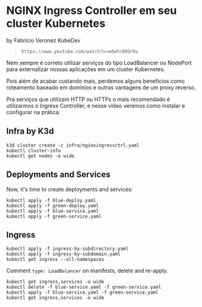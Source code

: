 # NGINX Ingress Controller em seu cluster Kubernetes

by Fabrício Veronez KubeDev

> `https://www.youtube.com/watch?v=mdwYc08Qr0s`

Nem sempre é correto utilizar serviços do tipo LoadBalancer ou NodePort para externalizar nossas aplicações em um cluster Kubernetes.

Pois além de acabar custando mais, perdemos alguns benefícios como roteamento baseado em domínios e outras vantagens de um proxy reverso.

Pra serviços que utilizam HTTP ou HTTPs o mais recomendado é utilizarmos o Ingress Controller, e nesse vídeo veremos como instalar e configurar na prática.

## Infra by K3d

```Shell
k3d cluster create -c infra/nginxingressctrl.yaml
kubectl cluster-info 
kubectl get nodes -o wide
```

## Deployments and Services

Now, it's time to create deployments and services:

```Shell
kubectl apply -f blue-deploy.yaml 
kubectl apply -f green-deploy.yaml 
kubectl apply -f blue-service.yaml 
kubectl apply -f green-service.yaml 
```

## Ingress

```Shell
kubectl apply -f ingress-by-subdirectory.yaml 
kubectl apply -f ingress-by-subdomain.yaml 
kubectl get ingress --all-namespaces
```

Comment `type: LoadBalancer` on manifests, delete and re-apply.

```Shell
kubectl get ingress,services -o wide
kubectl delete -f blue-service.yaml -f green-service.yaml 
kubectl apply -f blue-service.yaml -f green-service.yaml 
kubectl get ingress,services -o wide
```

